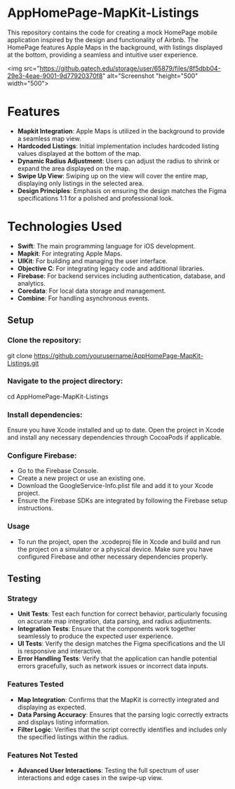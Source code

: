 # AppHomePage-MapKit-Listings
This repository contains the code for creating a mock HomePage mobile application inspired by the design and functionality of Airbnb. The HomePage features Apple Maps in the background, with listings displayed at the bottom, providing a seamless and intuitive user experience.

<img src="https://github.gatech.edu/storage/user/65879/files/8f5dbb04-29e3-4eae-9001-9d77920370f8" alt="Screenshot "height="500" width="500">

# Features
- **Mapkit Integration**: Apple Maps is utilized in the background to provide a seamless map view.
- **Hardcoded Listings**: Initial implementation includes hardcoded listing values displayed at the bottom of the map.
- **Dynamic Radius Adjustment**: Users can adjust the radius to shrink or expand the area displayed on the map.
- **Swipe Up View**: Swiping up on the view will cover the entire map, displaying only listings in the selected area.
- **Design Principles**: Emphasis on ensuring the design matches the Figma specifications 1:1 for a polished and professional look.

# Technologies Used
- **Swift**: The main programming language for iOS development.
- **Mapkit**: For integrating Apple Maps.
- **UIKit**: For building and managing the user interface.
- **Objective C**: For integrating legacy code and additional libraries.
- **Firebase**: For backend services including authentication, database, and analytics.
- **Coredata**: For local data storage and management.
- **Combine**: For handling asynchronous events.

## Setup

### Clone the repository:

git clone https://github.com/yourusername/AppHomePage-MapKit-Listings.git

### Navigate to the project directory:
cd AppHomePage-MapKit-Listings

### Install dependencies:
Ensure you have Xcode installed and up to date. Open the project in Xcode and install any necessary dependencies through CocoaPods if applicable.

### Configure Firebase:
- Go to the Firebase Console.
- Create a new project or use an existing one.
- Download the GoogleService-Info.plist file and add it to your Xcode project.
- Ensure the Firebase SDKs are integrated by following the Firebase setup instructions.

### Usage
- To run the project, open the .xcodeproj file in Xcode and build and run the project on a simulator or a physical device. Make sure you have configured Firebase and other necessary dependencies properly.

## Testing

### Strategy
- **Unit Tests**: Test each function for correct behavior, particularly focusing on accurate map integration, data parsing, and radius adjustments.
- **Integration Tests**: Ensure that the components work together seamlessly to produce the expected user experience.
- **UI Tests**: Verify the design matches the Figma specifications and the UI is responsive and interactive.
- **Error Handling Tests**: Verify that the application can handle potential errors gracefully, such as network issues or incorrect data inputs.

### Features Tested
- **Map Integration**: Confirms that the MapKit is correctly integrated and displaying as expected.
- **Data Parsing Accuracy**: Ensures that the parsing logic correctly extracts and displays listing information.
- **Filter Logic**: Verifies that the script correctly identifies and includes only the specified listings within the radius.

### Features Not Tested
- **Advanced User Interactions**: Testing the full spectrum of user interactions and edge cases in the swipe-up view.
